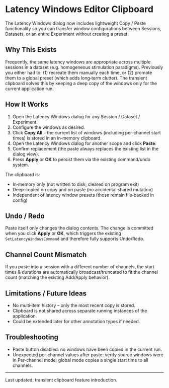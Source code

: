 # Latency Windows Editor Clipboard

The Latency Windows dialog now includes lightweight Copy / Paste functionality so you can transfer window configurations between Sessions, Datasets, or an entire Experiment without creating a preset.

## Why This Exists
Frequently, the same latency windows are appropriate across multiple sessions in a dataset (e.g. homogeneous stimulation paradigms). Previously you either had to: (1) recreate them manually each time, or (2) promote them to a global preset (which adds long‑term clutter). The transient clipboard solves this by keeping a deep copy of the windows only for the current application run.

## How It Works
1. Open the Latency Windows dialog for any Session / Dataset / Experiment.
2. Configure the windows as desired.
3. Click **Copy All** – the current list of windows (including per‑channel start times) is stored in an in‑memory clipboard.
4. Open the Latency Windows dialog for another scope and click **Paste**.
5. Confirm replacement (the paste always replaces the existing list in the dialog view).
6. Press **Apply** or **OK** to persist them via the existing command/undo system.

The clipboard is:
* In‑memory only (not written to disk; cleared on program exit)
* Deep‑copied on copy and on paste (no accidental shared mutation)
* Independent of latency window presets (those remain file‑backed in config)

## Undo / Redo
Paste itself only changes the dialog contents. The change is committed when you click **Apply** or **OK**, which triggers the existing `SetLatencyWindowsCommand` and therefore fully supports Undo/Redo.

## Channel Count Mismatch
If you paste into a session with a different number of channels, the start times & durations are automatically broadcast/truncated to fit the channel count (matching the existing Add/Apply behavior).

## Limitations / Future Ideas
* No multi‑item history – only the most recent copy is stored.
* Clipboard is not shared across separate running instances of the application.
* Could be extended later for other annotation types if needed.

## Troubleshooting
* Paste button disabled: no windows have been copied in the current run.
* Unexpected per‑channel values after paste: verify source windows were in Per‑channel mode; global mode copies a single start time to all channels.

---
Last updated: transient clipboard feature introduction.
